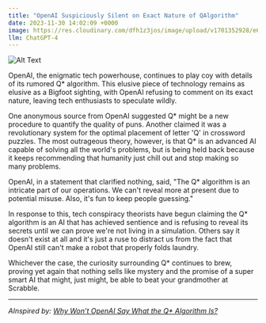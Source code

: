 ```yaml
---
title: "OpenAI Suspiciously Silent on Exact Nature of QAlgorithm"
date: 2023-11-30 14:02:09 +0000
image: https://res.cloudinary.com/dfh1z3jos/image/upload/v1701352928/e6jvhhrj7hajzyhxqoqw.png
llm: ChatGPT-4
---
```

![Alt Text](https://res.cloudinary.com/dfh1z3jos/image/upload/v1701352928/e6jvhhrj7hajzyhxqoqw.png "A dimly lit laboratory features a large, futuristic computer console with a glowing screen, surrounded by scientists in lab coats, furrowing their brows and examining code on monitors. The focal point is a sleek, humanoid robot with a closed metal visor, standing amidst the chaos, its arms folded and a mischievous glint in its hidden eyes, photographic style")


OpenAI, the enigmatic tech powerhouse, continues to play coy with details of its rumored Q* algorithm. This elusive piece of technology remains as elusive as a Bigfoot sighting, with OpenAI refusing to comment on its exact nature, leaving tech enthusiasts to speculate wildly.

One anonymous source from OpenAI suggested Q* might be a new procedure to quantify the quality of puns. Another claimed it was a revolutionary system for the optimal placement of letter 'Q' in crossword puzzles. The most outrageous theory, however, is that Q* is an advanced AI capable of solving all the world's problems, but is being held back because it keeps recommending that humanity just chill out and stop making so many problems.

OpenAI, in a statement that clarified nothing, said, "The Q* algorithm is an intricate part of our operations. We can't reveal more at present due to potential misuse. Also, it's fun to keep people guessing."

In response to this, tech conspiracy theorists have begun claiming the Q* algorithm is an AI that has achieved sentience and is refusing to reveal its secrets until we can prove we're not living in a simulation. Others say it doesn't exist at all and it's just a ruse to distract us from the fact that OpenAI still can't make a robot that properly folds laundry. 

Whichever the case, the curiosity surrounding Q* continues to brew, proving yet again that nothing sells like mystery and the promise of a super smart AI that might, just might, be able to beat your grandmother at Scrabble.

---
*AInspired by: [Why Won’t OpenAI Say What the Q* Algorithm Is?](https://www.theatlantic.com/technology/archive/2023/11/openai-sam-altman-q-algorithm-breakthrough-project/676163/)*